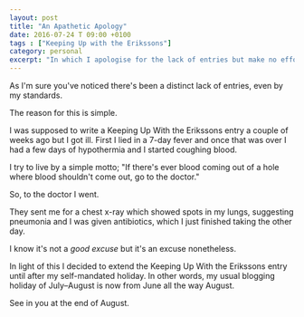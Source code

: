 ```yaml
---
layout: post
title: "An Apathetic Apology"
date: 2016-07-24 T 09:00 +0100
tags : ["Keeping Up with the Erikssons"]
category: personal
excerpt: "In which I apologise for the lack of entries but make no effort the remedy it."
---
```

As I'm sure you've noticed there's been a distinct lack of entries, even by my standards.

The reason for this is simple.

I was supposed to write a Keeping Up With the Erikssons entry a couple of weeks ago but I got ill. First I lied in a 7-day fever and once that was over I had a few days of hypothermia and I started coughing blood.

I try to live by a simple motto; "If there's ever blood coming out of a hole where blood shouldn't come out, go to the doctor."

So, to the doctor I went.

They sent me for a chest x-ray which showed spots in my lungs, suggesting pneumonia and I was given antibiotics, which I just finished taking the other day.

I know it's not a *good excuse* but it's an excuse nonetheless.

In light of this I decided to extend the Keeping Up With the Erikssons entry until after my self-mandated holiday. In other words, my usual blogging holiday of July&ndash;August is now from June all the way August.

See in you at the end of August.
